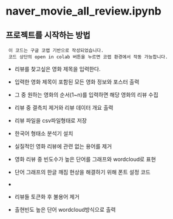 # naver_movie_all_review.ipynb 


## 프로젝트를 시작하는 방법
` 이 코드는 구글 코랩 기반으로 작성되었습니다.`  
` 코드 상단의 open in colab 버튼을 누르면 코랩 환경에서 작동 가능합니다.`
- 리뷰를 찾고싶은 영화 제목을 입력한다.
- 입력한 영화 제목이 포함된 모든 영화 정보와 포스터 출력
- 그 중 원하는 영화의 순서(1~n)를 입력하면 해당 영화의 리뷰 수집  
- 리뷰 중 결측치 제거와 리뷰 데이터 개요 출력
- 리뷰 파일을 csv파일형태로 저장
- 한국어 형태소 분석기 설치
- 실질적인 영화 리뷰에 관련 없는 용어를 제거
- 영화 리뷰 중 빈도수가 높은 단어를 그래프와 wordcloud로 표현
- 단어 그래프의 한글 깨짐 현상을 해결하기 위해 폰트 설정 코드
- 


- 리뷰들 토큰화 후 불용어 제거
- 출현빈도 높은 단어 wordcloud방식으로 출력

